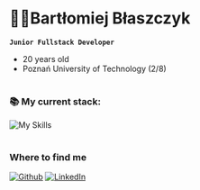 # 👨‍💻Bartłomiej Błaszczyk

**`Junior Fullstack Developer`**

- 20 years old
- Poznań University of Technology (2/8)

#

### 📚 My current stack:

![My Skills](https://skillicons.dev/icons?i=html,css,sass,javascript,typescript,react,nodejs)
<br />

#

### Where to find me
<p><a href="https://github.com/bartodziej777" target="_blank"><img alt="Github" src="https://img.shields.io/badge/GitHub-%2312100E.svg?&style=for-the-badge&logo=Github&logoColor=white" /></a> <a href="https://www.linkedin.com/in/bart%C5%82omiej-b%C5%82aszczyk-474674281/" target="_blank"><img alt="LinkedIn" src="https://img.shields.io/badge/linkedin-%230077B5.svg?&style=for-the-badge&logo=linkedin&logoColor=white" /></a>
</p>
